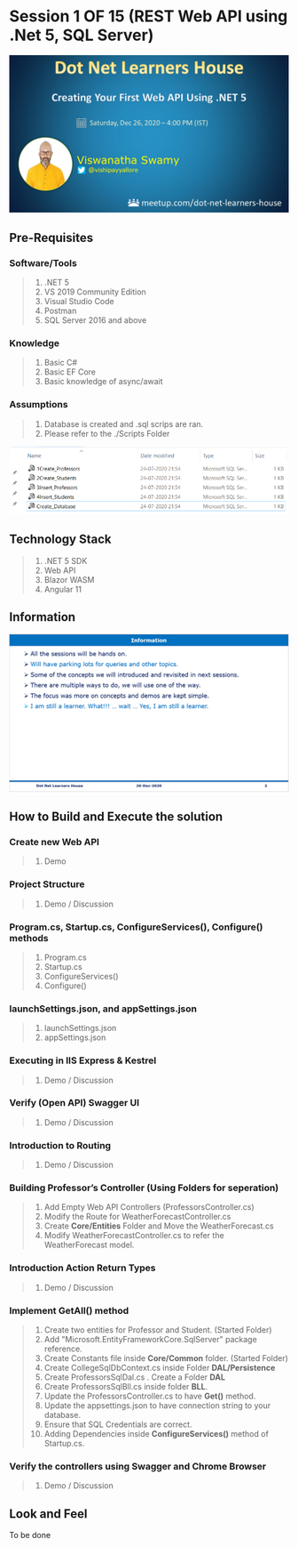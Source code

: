 # Session 1 OF 15 (REST Web API using .Net 5, SQL Server)

![Web API using .NET 5 |100x100](./Documentation/Images/ViswanathaSwamy.PNG)

## Pre-Requisites

### Software/Tools
> 1. .NET 5
> 1. VS 2019 Community Edition
> 1. Visual Studio Code
> 1. Postman
> 1. SQL Server 2016 and above 

### Knowledge
> 1. Basic C#
> 1. Basic EF Core
> 1. Basic knowledge of async/await

### Assumptions
> 1. Database is created and .sql scrips are ran.
> 1. Please refer to the ./Scripts Folder

![SQL Scripts | 100x100](./Documentation/Images/SQLScripts.PNG)

## Technology Stack

> 1. .NET 5 SDK
> 1. Web API
> 1. Blazor WASM
> 1. Angular 11

## Information
![Information | 100x100](./Documentation/Images/Information.PNG)

## How to Build and Execute the solution

### Create new Web API
> 1. Demo

### Project Structure
> 1. Demo / Discussion

### Program.cs, Startup.cs, ConfigureServices(), Configure() methods
> 1. Program.cs
> 1. Startup.cs
> 1. ConfigureServices()
> 1. Configure()

### launchSettings.json, and appSettings.json
> 1. launchSettings.json
> 1. appSettings.json

### Executing in IIS Express & Kestrel
> 1. Demo / Discussion

### Verify (Open API) Swagger UI
> 1. Demo / Discussion

### Introduction to Routing
> 1. Demo / Discussion

### Building Professor’s Controller (Using Folders for seperation)
> 1. Add Empty Web API Controllers (ProfessorsController.cs)
> 1. Modify the Route for WeatherForecastController.cs
> 1. Create **Core/Entities** Folder and Move the WeatherForecast.cs
> 1. Modify WeatherForecastController.cs to refer the WeatherForecast model.

### Introduction Action Return Types
> 1. Demo / Discussion

### Implement GetAll() method
> 1. Create two entities for Professor and Student. (Started Folder)
> 1. Add "Microsoft.EntityFrameworkCore.SqlServer" package reference.
> 1. Create Constants file inside **Core/Common** folder. (Started Folder)
> 1. Create CollegeSqlDbContext.cs inside Folder **DAL/Persistence**
> 1. Create ProfessorsSqlDal.cs . Create a Folder **DAL**
> 1. Create ProfessorsSqlBll.cs inside folder **BLL**.
> 1. Update the ProfessorsController.cs to have **Get()** method.
> 1. Update the appsettings.json to have connection string to your database. 
> 1. Ensure that SQL Credentials are correct.
> 1. Adding Dependencies inside **ConfigureServices()** method of Startup.cs.

### Verify the controllers using Swagger and Chrome Browser
> 1. Demo / Discussion

## Look and Feel
To be done
